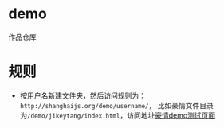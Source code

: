 # demo
作品仓库

# 规则

- 按用户名新建文件夹，然后访问规则为：`http://shanghaijs.org/demo/username/`，
比如豪情文件目录为`/demo/jikeytang/index.html`，访问地址[豪情demo测试页面](http://shanghaijs.org/demo/jikeytang)